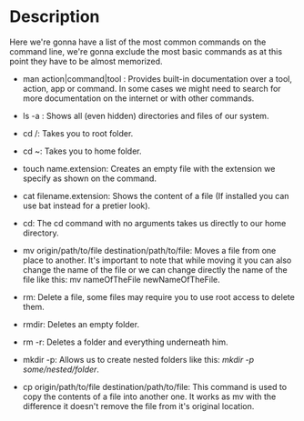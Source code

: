 # Description

Here we're gonna have a list of the most common commands on the command line, we're gonna exclude the
most basic commands as at this point they have to be almost memorized.



- man action|command|tool : Provides built-in documentation over a tool, action, app or command. In 
                            some cases we might need to search for more documentation on the internet
                            or with other commands.


- ls -a : Shows all (even hidden) directories and files of our system.
- cd /: Takes you to root folder.
- cd ~: Takes you to home folder.
- touch name.extension: Creates an empty file with the extension we specify as shown on the command.
- cat filename.extension: Shows the content of a file (If installed you can use                           bat instead for a pretier look).
- cd: The cd command with no arguments takes us directly to our home directory.
- mv origin/path/to/file destination/path/to/file: Moves a file from one place to another. It's
                                                   important to note that while moving it you can
                                                   also change the name of the file or we can change
                                                   directly the name of the file like this:
                                                   mv nameOfTheFile newNameOfTheFile.
- rm: Delete a file, some files may require you to use root access to delete them.
- rmdir: Deletes an empty folder.
- rm -r: Deletes a folder and everything underneath him.
- mkdir -p: Allows us to create nested folders like this: *mkdir -p some/nested/folder*.
- cp origin/path/to/file destination/path/to/file: This command is used to copy the contents
                                                    of a file into another one. It works as mv
                                                    with the difference it doesn't remove
                                                    the file from it's original location.

